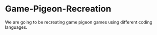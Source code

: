 # Game-Pigeon-Recreation
We are going to be recreating game pigeon games using different coding languages.

